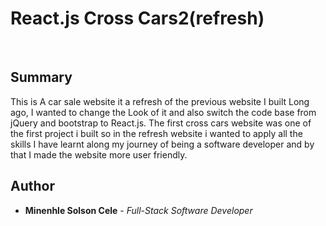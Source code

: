 # React.js Cross Cars2(refresh)

<br>

## Summary

This is A car sale  website it a refresh of the previous website I built Long ago, I wanted to change the Look of it and also switch the code base from jQuery and bootstrap to React.js. The first cross cars website was one of the first project i built so in the refresh website i wanted to apply all the skills I have learnt along my journey of being a software developer and by that I made the website more user friendly.


## Author

* **Minenhle Solson Cele** - *Full-Stack Software Developer*
